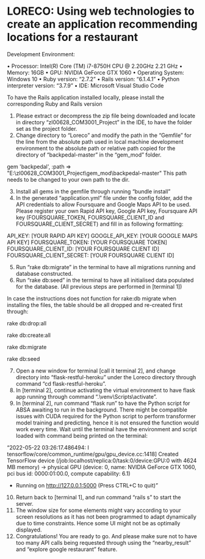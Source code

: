 # LORECO: Using web technologies to create an application recommending locations for a restaurant

Development Environment:

•	Processor: Intel(R) Core (TM) i7-8750H CPU @ 2.20GHz   2.21 GHz
•	Memory: 16GB
•	GPU: NVIDIA GeForce GTX 1060
•	Operating System: Windows 10
•	Ruby version: “2.7.2”
•	Rails version: “6.1.4.1”
•	Python interpreter version: “3.7.9”
•	IDE: Microsoft Visual Studio Code


To have the Rails application installed locally, please install the corresponding Ruby and Rails version

1.	Please extract or decompress the zip file being downloaded and locate in directory “zl00628_COM3001_Project” in the IDE, to have the folder set as the project folder.
2.	Change directory to “Loreco” and modify the path in the “Gemfile” for the line from the absolute path used in local machine development environment to the absolute path or relative path copied for the directory of “backpedal-master” in the “gem_mod” folder.

gem 'backpedal', :path => "E:\\zl00628_COM3001_Project\\gem_mod\\backpedal-master" 
This path needs to be changed to your own path to the dir.

3.	Install all gems in the gemfile through running “bundle install”
4.	In the generated “application.yml” file under the config folder, add the API credentials to allow Foursquare and Google Maps API to be used.
Please register your own Rapid API key, Google API key, Foursquare API key (FOURSQUARE_TOKEN, FOURSQUARE_CLIENT_ID and FOURSQUARE_CLIENT_SECRET) and fill in as following formatting:

API_KEY: [YOUR RAPID API KEY]
GOOGLE_API_KEY: [YOUR GOOGLE MAPS API KEY]
FOURSQUARE_TOKEN: [YOUR FOURSQUARE TOKEN]
FOURSQUARE_CLIENT_ID: [YOUR FOURSQUARE CLIENT ID]
FOURSQUARE_CLIENT_SECRET: [YOUR FOURSQUARE CLIENT ID]

5.	Run “rake db:migrate” in the terminal to have all migrations running and database constructed.
6.	Run “rake db:seed” in the terminal to have all initialised data populated for the database.
(All previous steps are performed in [terminal 1])

In case the instructions does not function for rake:db migrate when installing the files, the table should be all dropped and re-created first through:

rake db:drop:all

rake db:create:all

rake db:migrate

rake db:seed

7.	Open a new window for terminal [call it terminal 2], and change directory into “flask-restful-heroku” under the Loreco directory through command “cd flask-restful-heroku”.
8.	In [terminal 2], continue activating the virtual environment to have flask app running through command “.\venv\Scripts\activate”.
9.	In [terminal 2], run command “flask run” to have the Python script for ABSA awaiting to run in the background. There might be compatible issues with CUDA required for the Python script to perform transformer model training and predicting, hence it is not ensured the function would work every time. Wait until the terminal have the environment and script loaded with command being printed on the terminal:

“2022-05-22 03:26:17.486494: I tensorflow/core/common_runtime/gpu/gpu_device.cc:1418] Created TensorFlow device (/job:localhost/replica:0/task:0/device:GPU:0 with 4624 MB memory) -> physical GPU (device: 0, name: NVIDIA GeForce GTX 1060, pci bus id: 0000:01:00.0, compute capability: 6.1)
* Running on http://127.0.0.1:5000 (Press CTRL+C to quit)”

10.	Return back to [terminal 1], and run command “rails s” to start the server.
11.	The window size for some elements might vary according to your screen resolutions as it has not been programmed to adapt dynamically due to time constraints. Hence some UI might not be as optimally displayed.
12.	Congratulations! You are ready to go. And please make sure not to have too many API calls being requested through using the “nearby_result” and “explore google restaurant” feature.

